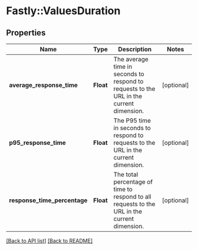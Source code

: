# Fastly::ValuesDuration

## Properties

| Name | Type | Description | Notes |
| ---- | ---- | ----------- | ----- |
| **average_response_time** | **Float** | The average time in seconds to respond to requests to the URL in the current dimension. | [optional] |
| **p95_response_time** | **Float** | The P95 time in seconds to respond to requests to the URL in the current dimension. | [optional] |
| **response_time_percentage** | **Float** | The total percentage of time to respond to all requests to the URL in the current dimension. | [optional] |

[[Back to API list]](../../README.md#endpoints) [[Back to README]](../../README.md)

